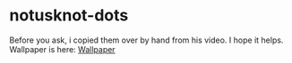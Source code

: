 # notusknot-dots
Before you ask, i copied them over by hand from his video. I hope it helps.
Wallpaper is here:
[Wallpaper](https://images-ext-2.discordapp.net/external/LAaQduqC5eiEEyCnrdH-m9DHOwGxFbQyyMebOCYxDN4/https/wallpaperaccess.com/full/1271689.jpg?width=1193&height=671)
